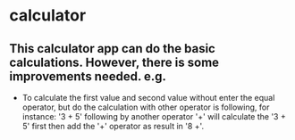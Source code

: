 # calculator

## This calculator app can do the basic calculations. However, there is some improvements needed. e.g.

- To calculate the first value and second value without enter the equal operator, but do the calculation with other operator is following,
  for instance: '3 + 5' following by another operator '+' will calculate the '3 + 5' first then add the '+' operator as result in '8 +'.
